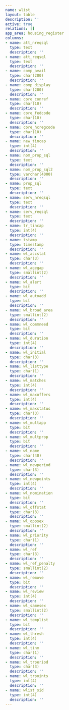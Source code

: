 ```yaml
---
name: wlist
layout: table
description: ''
active: true
relations: []
app_area: housing_register
columns:
- name: att_nreqsql
  type: text
  description: ''
- name: att_reqsql
  type: text
  description: ''
- name: comp_avail
  type: char(200)
  description: ''
- name: comp_display
  type: char(200)
  description: ''
- name: core_conref
  type: char(10)
  description: ''
- name: core_fedcode
  type: char(10)
  description: ''
- name: core_hcregcode
  type: char(10)
  description: ''
- name: new_tincap
  type: int(4)
  description: ''
- name: nom_prop_sql
  type: text
  description: ''
- name: nom_prop_sql2
  type: varchar(4000)
  description: ''
- name: prop_sql
  type: text
  description: ''
- name: serv_nreqsql
  type: text
  description: ''
- name: serv_reqsql
  type: text
  description: ''
- name: tr_tincap
  type: int(4)
  description: ''
- name: tstamp
  type: timestamp
  description: ''
- name: wl_accstat
  type: char(3)
  description: ''
- name: wl_agegap
  type: smallint(2)
  description: ''
- name: wl_alert
  type: bit
  description: ''
- name: wl_autoadd
  type: bit
  description: ''
- name: wl_broad_area
  type: smallint(2)
  description: ''
- name: wl_commneed
  type: bit
  description: ''
- name: wl_duration
  type: int(4)
  description: ''
- name: wl_initial
  type: char(3)
  description: ''
- name: wl_listtype
  type: char(1)
  description: ''
- name: wl_matches
  type: int(4)
  description: ''
- name: wl_maxoffers
  type: int(4)
  description: ''
- name: wl_maxstatus
  type: char(3)
  description: ''
- name: wl_multapp
  type: bit
  description: ''
- name: wl_multprop
  type: bit
  description: ''
- name: wl_name
  type: char(40)
  description: ''
- name: wl_newperiod
  type: char(3)
  description: ''
- name: wl_newpoints
  type: int(4)
  description: ''
- name: wl_nomination
  type: bit
  description: ''
- name: wl_offstat
  type: char(3)
  description: ''
- name: wl_oppsex
  type: smallint(2)
  description: ''
- name: wl_priority
  type: char(1)
  description: ''
- name: wl_ref
  type: char(3)
  description: ''
- name: wl_ref_penalty
  type: smallint(2)
  description: ''
- name: wl_remove
  type: bit
  description: ''
- name: wl_review
  type: int(4)
  description: ''
- name: wl_samesex
  type: smallint(2)
  description: ''
- name: wl_templist
  type: bit
  description: ''
- name: wl_thresh
  type: int(4)
  description: ''
- name: wl_tinm
  type: char(1)
  description: ''
- name: wl_trperiod
  type: char(3)
  description: ''
- name: wl_trpoints
  type: int(4)
  description: ''
- name: wlist_sid
  type: int(4)
  description: ''
---
```


